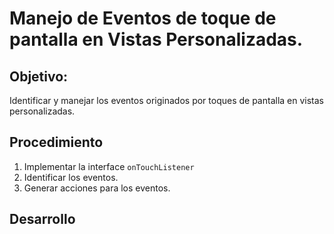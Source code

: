# Manejo de Eventos de toque de pantalla en Vistas Personalizadas.

## Objetivo:

Identificar y manejar los eventos originados por toques de pantalla en vistas personalizadas.

## Procedimiento

1. Implementar la interface `onTouchListener`
2. Identificar los eventos.
3. Generar acciones para los eventos.

## Desarrollo

